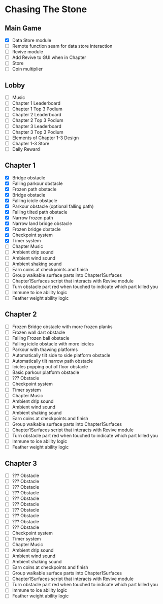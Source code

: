 # Chasing The Stone

## Main Game
- [x] Data Store module
- [ ] Remote function seam for data store interaction
- [ ] Revive module
- [ ] Add Revive to GUI when in Chapter
- [ ] Store
- [ ] Coin multiplier 

## Lobby
- [ ] Music
- [ ] Chapter 1 Leaderboard 
- [ ] Chapter 1 Top 3 Podium
- [ ] Chapter 2 Leaderboard
- [ ] Chapter 2 Top 3 Podium
- [ ] Chapter 3 Leaderboard
- [ ] Chapter 3 Top 3 Podium
- [ ] Elements of Chapter 1-3 Design
- [ ] Chapter 1-3 Store
- [ ] Daily Reward

## Chapter 1
- [x] Bridge obstacle 
- [x] Falling parkour obstacle
- [x] Frozen path obstacle
- [x] Bridge obstacle
- [x] Falling icicle obstacle
- [x] Parkour obstacle (optional falling path)
- [x] Falling tilted path obstacle 
- [x] Narrow frozen path
- [x] Narrow land bridge obstacle 
- [x] Frozen bridge obstacle
- [x] Checkpoint system
- [x] Timer system
- [ ] Chapter Music
- [ ] Ambient drip sound
- [ ] Ambient wind sound
- [ ] Ambient shaking sound
- [ ] Earn coins at checkpoints and finish
- [ ] Group walkable surface parts into Chapter1Surfaces
- [ ] Chapter1Surfaces script that interacts with Revive module
- [ ] Turn obstacle part red when touched to indicate which part killed you
- [ ] Immune to ice ability logic
- [ ] Feather weight ability logic

## Chapter 2
- [ ] Frozen Bridge obstacle with more frozen planks
- [ ] Frozen wall dart obstacle
- [ ] Falling Frozen ball obstacle
- [ ] Falling icicle obstacle with more icicles
- [ ] Parkour with thawing platforms
- [ ] Automatically tilt side to side platform obstacle
- [ ] Automatically tilt narrow path obstacle
- [ ] Icicles popping out of floor obstacle
- [ ] Basic parkour platform obstacle
- [ ] ??? Obstacle
- [ ] Checkpoint system
- [ ] Timer system
- [ ] Chapter Music
- [ ] Ambient drip sound
- [ ] Ambient wind sound
- [ ] Ambient shaking sound
- [ ] Earn coins at checkpoints and finish
- [ ] Group walkable surface parts into Chapter1Surfaces
- [ ] Chapter1Surfaces script that interacts with Revive module
- [ ] Turn obstacle part red when touched to indicate which part killed you
- [ ] Immune to ice ability logic
- [ ] Feather weight ability logic

## Chapter 3
- [ ] ??? Obstacle
- [ ] ??? Obstacle
- [ ] ??? Obstacle
- [ ] ??? Obstacle
- [ ] ??? Obstacle
- [ ] ??? Obstacle
- [ ] ??? Obstacle
- [ ] ??? Obstacle
- [ ] ??? Obstacle
- [ ] ??? Obstacle
- [ ] Checkpoint system
- [ ] Timer system
- [ ] Chapter Music
- [ ] Ambient drip sound
- [ ] Ambient wind sound
- [ ] Ambient shaking sound
- [ ] Earn coins at checkpoints and finish
- [ ] Group walkable surface parts into Chapter1Surfaces
- [ ] Chapter1Surfaces script that interacts with Revive module
- [ ] Turn obstacle part red when touched to indicate which part killed you
- [ ] Immune to ice ability logic
- [ ] Feather weight ability logic

